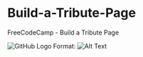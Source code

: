# Build-a-Tribute-Page
FreeCodeCamp - Build a Tribute Page

![GitHub Logo](/images/logo.png)
Format: ![Alt Text](url)
